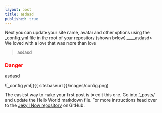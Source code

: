 ```yaml
---
layout: post
title: asdasd
published: true
---
```


Next you can update your site name, avatar and other options using the _config.yml file in the root of your repository (shown below).____asdasd> We loved with a love that was more than love
> asdasd




<h3 style="color:#ff0000">Danger</h3>asdasd

![_config.yml]({{ site.baseurl }}/images/config.png)

The easiest way to make your first post is to edit this one. Go into /_posts/ and update the Hello World markdown file. For more instructions head over to the [Jekyll Now repository](https://github.com/barryclark/jekyll-now) on GitHub.
